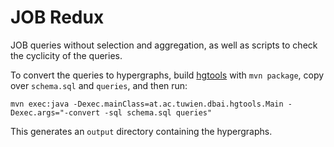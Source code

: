 # JOB Redux

JOB queries without selection and aggregation, as well as scripts to check the cyclicity of the queries. 

To convert the queries to hypergraphs, build [hgtools](https://github.com/dmlongo/hgtools) with `mvn package`,
copy over `schema.sql` and `queries`, and then run: 

```
mvn exec:java -Dexec.mainClass=at.ac.tuwien.dbai.hgtools.Main -Dexec.args="-convert -sql schema.sql queries"
```

This generates an `output` directory containing the hypergraphs. 
